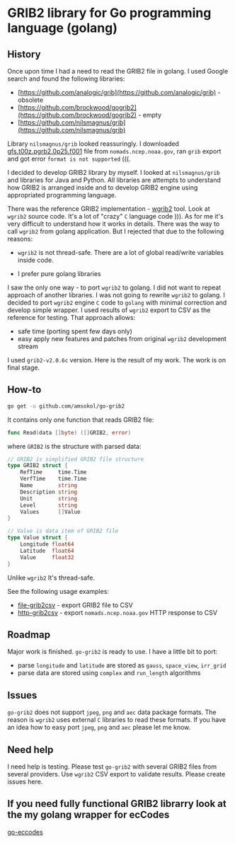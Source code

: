# GRIB2 library for Go programming language (golang)

## History

Once upon time I had a need to read the GRIB2 file in golang. I used Google search and found the following libraries:

- [https://github.com/analogic/grib](https://github.com/analogic/grib) - obsolete
- [https://github.com/brockwood/gogrib2](https://github.com/brockwood/gogrib2) - empty
- [https://github.com/nilsmagnus/grib](https://github.com/nilsmagnus/grib)

Library `nilsmagnus/grib` looked reassuringly. I downloaded [gfs.t00z.pgrb2.0p25.f001](http://nomads.ncep.noaa.gov/cgi-bin/filter_gfs_0p25_1hr.pl?file=gfs.t00z.pgrb2.0p25.f001&lev_10_m_above_ground=on&var_UGRD=on&var_VGRD=on&subregion=&leftlon=-10&rightlon=19&toplat=60&bottomlat=35.7&dir=%2Fgfs.2017072000) file from `nomads.ncep.noaa.gov`, ran `grib` export and got error `format is not supported` (((.

I decided to develop GRIB2 library by myself. I looked at `nilsmagnus/grib` and libraries for Java and Python. All libraries are attempts to understand how GRIB2 is arranged inside and to develop GRIB2 engine using appropriated programming language.

There was the reference GRIB2 implementation - [wgrib2](http://www.cpc.ncep.noaa.gov/products/wesley/wgrib2/) tool. Look at `wgrib2` source code. It's a lot of "crazy" `C` language code ))). As for me it's very difficult to understand how it works in details. There was the way to call `wgrib2` from golang application. But I rejected that due to the following reasons:

- `wgrib2` is not thread-safe. There are a lot of global read/write variables inside code.

- I prefer pure golang libraries

I saw the only one way - to port `wgrib2` to golang. I did not want to repeat approach of another libraries. I was not going to rewrite `wgrib2` to golang. I decided to port `wgrib2` engine `C` code to `golang` with minimal correction and develop simple wrapper. I used results of `wgrib2` export to CSV as the reference for testing. That approach allows:

- safe time (porting spent few days only)
- easy apply new features and patches from original `wgrib2` development stream

I used `grib2-v2.0.6c` version. Here is the result of my work. The work is on final stage.

## How-to

```bash
go get -u github.com/amsokol/go-grib2
```

It contains only one function that reads GRIB2 file:

```go
func Read(data []byte) ([]GRIB2, error)
```

where `GRIB2` is the structure with parsed data:

```go
// GRIB2 is simplified GRIB2 file structure
type GRIB2 struct {
    RefTime     time.Time
    VerfTime    time.Time
    Name        string
    Description string
    Unit        string
    Level       string
    Values      []Value
}

// Value is data item of GRIB2 file
type Value struct {
    Longitude float64
    Latitude  float64
    Value     float32
}
```

Unlike `wgrib2` It's thread-safe.

See the following usage examples:

- [file-grib2csv](https://github.com/amsokol/go-grib2/tree/master/cmd/examples/file-grib2csv) - export GRIB2 file to CSV
- [http-grib2csv](https://github.com/amsokol/go-grib2/tree/master/cmd/examples/http-grib2csv) - export `nomads.ncep.noaa.gov` HTTP response to CSV

## Roadmap

Major work is finished. `go-grib2` is ready to use. I have a little bit to port:

- parse `longitude` and `latitude` are stored as `gauss`, `space_view`, `irr_grid`
- parse data are stored using `complex` and `run_length` algorithms

## Issues

`go-grib2` does not support `jpeg`, `png` and `aec` data package formats. The reason is `wgrib2` uses external `C` libraries to read these formats. If you have an idea how to easy port `jpeg`, `png` and `aec` please let me know.

## Need help

I need help is testing. Please test `go-grib2` with several GRIB2 files from several providers. Use `wgrib2` CSV export to validate results. Please create issues here.

## If you need fully functional GRIB2 librarry look at the my golang wrapper for ecCodes
[go-eccodes](https://github.com/amsokol/go-eccodes)

